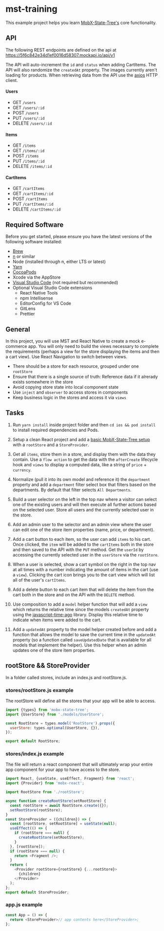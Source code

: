 # mst-training

This example project helps you learn [MobX-State-Tree's](https://mobx-state-tree.js.org/intro/philosophy) core functionality.

## API

The following REST endpoints are defined on the api at https://5f6c842e34d1ef0016d58307.mockapi.io/api/v1

The API will auto-increment the `id` and `status` when adding CartItems. The API will also randomize the `createdAt` property. The images currently aren't loading for products. When retrieving data from the API use the [axios](https://www.npmjs.com/package/axios) HTTP client.

#### Users

- GET `/users`
- GET `/users/:id`
- POST `/users`
- PUT `/users/:id`
- DELETE `/users/:id`

#### Items

- GET `/items`
- GET `/items/:id`
- POST `/items`
- PUT `/items/:id`
- DELETE `/items/:id`

#### CartItems

- GET `/cartItems`
- GET `/cartItems/:id`
- POST `/cartItems`
- PUT `/cartItems/:id`
- DELETE `/cartItems/:id`

## Required Software

Before you get started, please ensure you have the latest versions of the following software installed:

- [Brew](https://brew.sh/)
- [n](https://github.com/tj/n) or similar
- Node (installed through n, either LTS or latest)
- [Yarn](https://classic.yarnpkg.com/en/)
- [CocoaPods](https://formulae.brew.sh/formula/cocoapods)
- Xcode via the AppStore
- [Visual Studio Code](https://code.visualstudio.com/) (not required but recommended)
- Optional Visual Studio Code extensions
  - React Native Tools
  - npm Intellisense
  - EditorConfig for VS Code
  - GitLens
  - Prettier

## General

In this project, you will use MST and React Native to create a mock e-commerce app. You will only need to build the views necessary to complete the requirements (perhaps a view for the store displaying the items and then a cart view). Use React Navigation to switch between views.

- There should be a store for each resource, grouped under one `rootStore`
- Ensure that there is a single source of truth: Reference data if it alrerady exists somewhere in the store
- Avoid copying store state into local component state
- Use `inject` and `observer` to access stores in components
- Keep business logic in the stores and access it via `views`

## Tasks

1. Run `yarn install` inside project folder and then `cd ios && pod install` to install required dependencies and Pods.

2. Setup a clean React project and add a [basic MobX-State-Tree setup](#rootstore--storeprovider) with a `rootStore` and a `StoreProvider`.

3. Get all `items`, store them in a store, and display them with the data they contain. Use a `flow action` to get the data with the `afterCreate` lifecycle hook and `views` to display a computed data, like a string of `price` + `currency`.

4. Normalize (pull it into its own model and reference it) the `department` property and add a `department` filter select box that filters based on the departments. By default that filter selects `All Departments`.

5. Build a user selector on the left in the top nav where a visitor can select one of the existing users and will then execute all further actions based on the selected user. Store all users and the currently selected user in the store.

6. Add an admin user to the selector and an admin view where the user can edit one of the store item properties (name, price, or department).

7. Add a cart button to each item, so the user can add `items` to his cart. Once clicked, the `item` will be added to the `cartItems` both in the store and then saved to the API with the `PUT` method. Get the `userId` by accessing the currently selected user in the `userStore` via the `rootStore`.

8. When a user is selected, show a cart symbol on the right in the top nav at all times with a number indicating the amount of items in the cart (use a `view`). Clicking the cart icon brings you to the cart view which will list all of the user's `cartItems`.

9. Add a delete button to each cart item that will delete the item from the cart both in the store and on the API with the `DELETE` method.

10. Use composition to add a `model` helper function that will add a `view` which returns the relative time since the models `createdAt` property using the [javascript-time-ago](https://github.com/catamphetamine/javascript-time-ago) library. Display this relative time to indicate when items were added to the cart.

11. Add a `updatedAt` property to the model helper created before and add a function that allows the model to save the current time in the `updatedAt` property (so a function called `saveUpdatedDate` that is available for all models that implement the helper). Use this helper when an admin updates one of the store item properties.

## rootStore && StoreProvider

In a folder called stores, include an index.js and rootStore.js.

### stores/rootStore.js example

The rootStore will define all the stores that your app will be able to access.

```Javascript
import {types} from 'mobx-state-tree';
import {UserStore} from './models/UserStore';

const RootStore = types.model('RootStore').props({
  userStore: types.optional(UserStore, {}),
});

export default RootStore;
```

### stores/index.js example

The file will return a react component that will ultimately wrap your entire app component for your app to have access to the store.

```Javascript
import React, {useState, useEffect, Fragment} from 'react';
import {Provider} from 'mobx-react';

import RootStore from './rootStore';

async function createRootStore(setRootStore) {
  const rootStore = await RootStore.create({});
  setRootStore(rootStore);
}
const StoreProvider = ({children}) => {
  const [rootStore, setRootStore] = useState(null);
  useEffect(() => {
    if (rootStore === null) {
      createRootStore(setRootStore);
    }
  }, [rootStore]);
  if (rootStore === null) {
    return <Fragment />;
  }
  return (
    <Provider rootStore={rootStore} {...rootStore}>
      {children}
    </Provider>
  );
};
export default StoreProvider;
```

### app.js example

```javascript
const App = () => {
  return <StoreProvider>// app contents here</StoreProvider>;
};
```
